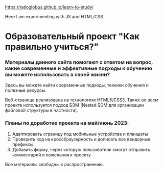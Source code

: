 https://ratioglobus.github.io/learn-to-study/

Here I am experimenting with JS and HTML/CSS

Образовательный проект "Как правильно учиться?"
========================

### Материалы данного сайта помогают с ответом на вопрос, какие современные и эффективные подходы к обучению вы можете использовать в своей жизни?

Здесь вы можете найти современные подходы, техники обучения и полезные ресурсы.

Веб-страница реализована на технологиях HTML5/CSS3.
Также во всем проекте используется подход БЭМ (Nested БЭМ для организации файловой структуры в частности).

### Планы по доработке проекта на май/июнь 2023:
1. Адаптировать страницу под мобильные устройства и планшеты
2. Проверить код на кроссбраузерность и дописать все вендорные префиксы
3. Добавить форму, через которую пользователи смогут отправить комментарий и пожелания к проекту

Все материалы свободны к распространению.

